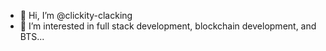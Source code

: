 - 👋 Hi, I’m @clickity-clacking
- 👀 I’m interested in full stack development, blockchain development, and BTS...


<!---
clickity-clacking/clickity-clacking is a ✨ special ✨ repository because its `README.md` (this file) appears on your GitHub profile.
You can click the Preview link to take a look at your changes.
--->
